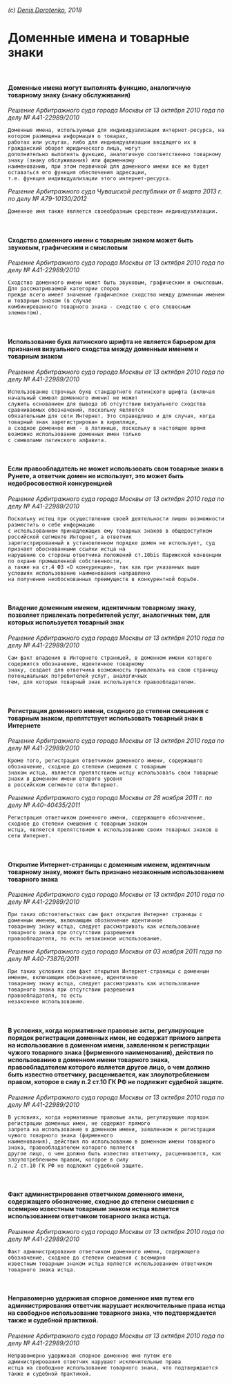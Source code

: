 *(c) [Denis Dorotenko](http://linkedin.com/in/dorotenko/), 2018*

# Доменные имена и товарные знаки

<br>

#### Доменные имена могут выполнять функцию, аналогичную товарному знаку (знаку обслуживания)
*Решение Арбитражного суда города Москвы от 13 октября 2010 года по делу № А41-22989/2010*
```
Доменные имена, используемые для индивидуализации интернет-ресурса, на котором размещена информация о товарах, 
работах или услугах, либо для индивидуализации вводящего их в гражданский оборот юридического лица, могут 
дополнительно выполнять функцию, аналогичную соответственно товарному знаку (знаку обслуживания) или фирменному 
наименованию, при этом первичной для доменного имени все же будет оставаться его функция обеспечения адресации, 
т.е. функция индивидуализации этого интернет-ресурса.
```

*Решение Арбитражного суда Чувашской республики от 6 марта 2013 г. по делу № А79-10130/2012*
```
Доменное имя также является своеобразным средством индивидуализации.
```

<br>

#### Сходство доменного имени с товарным знаком может быть звуковым, графическим и смысловым
*Решение Арбитражного суда города Москвы от 13 октября 2010 года по делу № А41-22989/2010*
```
Сходство доменного имени может быть звуковым, графическим и смысловым. Для рассматриваемой категории споров 
прежде всего имеет значение графическое сходство между доменным именем и товарным знаком (в случае 
комбинированного товарного знака - сходство с его словесным элементом).
```

<br>

#### Использование букв латинского шрифта не является барьером для признания визуального сходства между доменным именем и товарным знаком
*Решение Арбитражного суда города Москвы от 13 октября 2010 года по делу № А41-22989/2010*
```
Использование строчных букв стандартного латинского шрифта (включая начальный символ доменного имени) не может 
служить основанием для вывода об отсутствии визуального сходства сравниваемых обозначений, поскольку является 
обязательным для сети Интернет. Это справедливо и для случая, когда товарный знак зарегистрирован в кириллице, 
а сходное доменное имя - в латинице, поскольку в настоящее время возможно использование доменных имен только 
с символами латинского алфавита.
```

<br>

#### Если правообладатель не может использовать свои товарные знаки в Рунете, а ответчик домен не использует, это может быть недобросовестной конкуренцией
*Решение Арбитражного суда города Москвы от 13 октября 2010 года по делу № А41-22989/2010*
```
Поскольку истец при осуществлении своей деятельности лишен возможности разместить о себе информацию 
с использованием принадлежащих ему товарных знаков в общедоступном российской сегменте Интернет, а ответчик 
зарегистрированный в установленном порядке домен не использует, суд признает обоснованными ссылки истца на 
нарушение со стороны ответчика положений ст.10bis Парижской конвенции по охране промышленной собственности, 
а также на ст.4 ФЗ «О конкуренции», так как при указанных выше условиях использование наименования направлено 
на получение необоснованных преимуществ в конкурентной борьбе.
```

<br>

#### Владение доменным именем, идентичным товарному знаку, позволяет привлекать потребителей услуг, аналогичных тем, для которых используется товарный знак 
*Решение Арбитражного суда города Москвы от 13 октября 2010 года по делу № А41-22989/2010*
```
Сам факт владения в Интернете страницей, в доменном имени которого содержится обозначение, идентичное товарному 
знаку, создает для ответчика возможность привлекать на свою страницу потенциальных потребителей услуг, аналогичных 
тем, для которых товарный знак используется правообладателем.
```

<br>

#### Регистрация доменного имени, сходного до степени смешения с товарным знаком, препятствует использовать товарный знак в Интернете
*Решение Арбитражного суда города Москвы от 13 октября 2010 года по делу № А41-22989/2010*
```
Кроме того, регистрация ответчиком доменного имени, содержащего обозначение, сходное до степени смешения с товарным 
знаком истца, является препятствием истцу использовать свои товарные знаки в доменном имени второго уровня 
в российском сегменте сети Интернет.
```

*Решение Арбитражного суда города Москвы от 28 ноября 2011 г. по делу № А40-40435/2011*
```
Регистрация ответчиком доменного имени, содержащего обозначение, сходное до степени смешения с товарным знаком 
истца, является препятствием к использованию своих товарных знаков в сети Интернет.
```

<br>

#### Открытие Интернет-страницы с доменным именем, идентичным товарному знаку, может быть признано незаконным использованием товарного знака
*Решение Арбитражного суда города Москвы от 13 октября 2010 года по делу № А41-22989/2010*
```
При таких обстоятельствах сам факт открытия Интернет страницы с доменным именем, включающим обозначение идентичное 
товарному знаку истца, следует рассматривать как использование товарного знака при отсутствии разрешения 
правообладателя, то есть незаконное использование.
```

*Решение Арбитражного суда города Москвы от 03 ноября 2011 года по делу № А40-73876/2011*
```
При таких условиях сам факт открытия Интернет-страницы с доменным именем, включающим обозначение, идентичное 
товарному знаку истца, следует рассматривать как использование товарного знака при отсутствии разрешения 
правообладателя, то есть 
незаконное использование.
```

<br>

#### В условиях, когда нормативные правовые акты, регулирующие порядок регистрации доменных имен, не содержат прямого запрета на использование в доменном имени, заявленном к регистрации чужого товарного знака (фирменного наименования), действия по использованию в доменном имени товарного знака, правообладателем которого является другое лицо, о чем должно быть известно ответчику, расценивается, как злоупотреблением правом, которое в силу п.2 ст.10 ГК РФ не подлежит судебной защите.
*Решение Арбитражного суда города Москвы от 13 октября 2010 года по делу № А41-22989/2010*
```
В условиях, когда нормативные правовые акты, регулирующие порядок регистрации доменных имен, не содержат прямого 
запрета на использование в доменном имени, заявленном к регистрации чужого товарного знака (фирменного 
наименования), действия по использованию в доменном имени товарного знака, правообладателем которого является 
другое лицо, о чем должно быть известно ответчику, расценивается, как злоупотреблением правом, которое в силу 
п.2 ст.10 ГК РФ не подлежит судебной защите.
```

<br>

#### Факт администрирования ответчиком доменного имени, содержащего обозначение, сходное до степени смешения с всемирно известным товарным знаком истца является использованием ответчиком товарного знака истца.
*Решение Арбитражного суда города Москвы от 13 октября 2010 года по делу № А41-22989/2010*
```
Факт администрирования ответчиком доменного имени, содержащего обозначение, сходное до степени смешения с всемирно 
известным товарным знаком истца является использованием ответчиком товарного знака истца.
```

<br>

#### Неправомерно удерживая спорное доменное имя путем его администрирования ответчик нарушает исключительные права истца на свободное использование товарного знака, что подтверждается также и судебной практикой.
*Решение Арбитражного суда города Москвы от 13 октября 2010 года по делу № А41-22989/2010*
```
Неправомерно удерживая спорное доменное имя путем его администрирования ответчик нарушает исключительные права 
истца на свободное использование товарного знака, что подтверждается также и судебной практикой.
```
